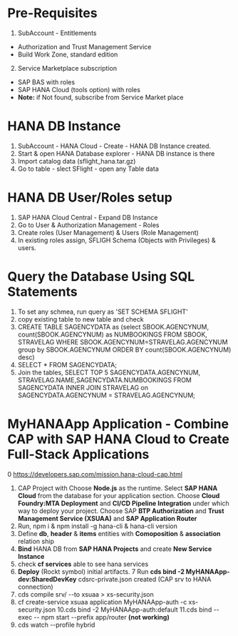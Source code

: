 # Pre-Requisites
1) SubAccount - Entitlements
- Authorization and Trust Management Service
- Build Work Zone, standard edition
2) Service Marketplace subscription 
- SAP BAS with roles
- SAP HANA Cloud (tools option) with roles
- **Note:** if Not found, subscribe from Service Market place

# HANA DB Instance
1. SubAccount - HANA Cloud - Create - HANA DB Instance created.
2. Start & open HANA Database explorer - HANA DB instance is there
3. Import catalog data (sflight_hana.tar.gz)
4. Go to table - slect SFlight - open any Table data 

# HANA DB User/Roles setup
1. SAP HANA Cloud Central - Expand DB Instance
2. Go to User & Authorization Management - Roles
3. Create roles (User Management) & Users (Role Management)
4. In existing roles assign, SFLIGH Schema (Objects with Privileges) & users.

# Query the Database Using SQL Statements
1. To set any schmea, run query as 'SET SCHEMA SFLIGHT'
2. copy existing table to new table and check
3. CREATE TABLE SAGENCYDATA as (select SBOOK.AGENCYNUM, count(SBOOK.AGENCYNUM) as NUMBOOKINGS FROM SBOOK, STRAVELAG WHERE SBOOK.AGENCYNUM=STRAVELAG.AGENCYNUM group by SBOOK.AGENCYNUM ORDER BY count(SBOOK.AGENCYNUM) desc)
4. SELECT * FROM SAGENCYDATA;
5. Join the tables, SELECT TOP 5 SAGENCYDATA.AGENCYNUM, STRAVELAG.NAME,SAGENCYDATA.NUMBOOKINGS FROM SAGENCYDATA INNER JOIN STRAVELAG on SAGENCYDATA.AGENCYNUM = STRAVELAG.AGENCYNUM;

# MyHANAApp Application - Combine CAP with SAP HANA Cloud to Create Full-Stack Applications
0 https://developers.sap.com/mission.hana-cloud-cap.html
1. CAP Project with Choose **Node.js** as the runtime. Select **SAP HANA Cloud** from the database for your application section. Choose **Cloud Foundry:MTA Deployment** and **CI/CD Pipeline Integration** under which way to deploy your project. Choose SAP **BTP Authorization** and **Trust Management Service (XSUAA)** and **SAP Application Router**
2. Run, npm i & npm install -g hana-cli & hana-cli version
3. Define **db**, **header** & **items** entities with **Comoposition** & **association** relation ship
4. **Bind** HANA DB from **SAP HANA Projects** and create **New Service Instance** 
5. check **cf services** able to see hana services
6. **Deploy** (Rockt symbol) initial artifacts.
7 Run **cds bind -2 MyHANAApp-dev:SharedDevKey** cdsrc-private.json created (CAP srv to HANA connection)
8. cds compile srv/ --to xsuaa > xs-security.json
9. cf create-service xsuaa application MyHANAApp-auth -c xs-security.json
10.cds bind -2 MyHANAApp-auth:default
11.cds bind --exec -- npm start --prefix app/router **(not working)**
12. cds watch --profile hybrid
